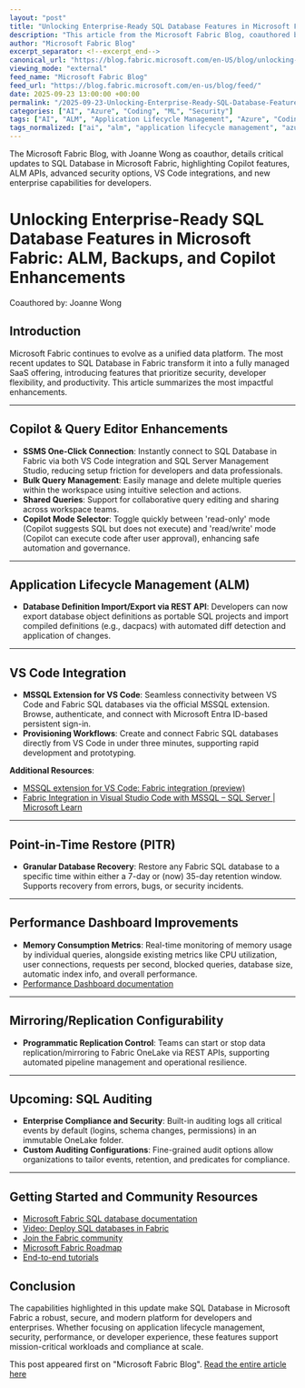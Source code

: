 ```yaml
---
layout: "post"
title: "Unlocking Enterprise-Ready SQL Database Features in Microsoft Fabric: ALM, Backups, and Copilot Enhancements"
description: "This article from the Microsoft Fabric Blog, coauthored by Joanne Wong, explores the latest developer-focused enhancements to SQL Database within Microsoft Fabric. Topics include Copilot-integrated query management, REST API-driven ALM, backup and restore improvements, VS Code integrations, Performance Dashboard metrics, database mirroring, and enterprise-grade auditing for compliance and security."
author: "Microsoft Fabric Blog"
excerpt_separator: <!--excerpt_end-->
canonical_url: "https://blog.fabric.microsoft.com/en-US/blog/unlocking-enterprise-ready-sql-database-in-microsoft-fabric-auditing-backup-copilot-more/"
viewing_mode: "external"
feed_name: "Microsoft Fabric Blog"
feed_url: "https://blog.fabric.microsoft.com/en-us/blog/feed/"
date: 2025-09-23 13:00:00 +00:00
permalink: "/2025-09-23-Unlocking-Enterprise-Ready-SQL-Database-Features-in-Microsoft-Fabric-ALM-Backups-and-Copilot-Enhancements.html"
categories: ["AI", "Azure", "Coding", "ML", "Security"]
tags: ["AI", "ALM", "Application Lifecycle Management", "Azure", "Coding", "Copilot", "Data Platform", "Database Recovery", "Developer Productivity", "Microsoft Entra ID", "Microsoft Fabric", "ML", "News", "Performance Dashboard", "Point in Time Restore", "Query Management", "Replication", "REST API", "Security", "SQL Auditing", "SQL Database", "VS Code Integration"]
tags_normalized: ["ai", "alm", "application lifecycle management", "azure", "coding", "copilot", "data platform", "database recovery", "developer productivity", "microsoft entra id", "microsoft fabric", "ml", "news", "performance dashboard", "point in time restore", "query management", "replication", "rest api", "security", "sql auditing", "sql database", "vs code integration"]
---
```


The Microsoft Fabric Blog, with Joanne Wong as coauthor, details critical updates to SQL Database in Microsoft Fabric, highlighting Copilot features, ALM APIs, advanced security options, VS Code integrations, and new enterprise capabilities for developers.<!--excerpt_end-->

# Unlocking Enterprise-Ready SQL Database Features in Microsoft Fabric: ALM, Backups, and Copilot Enhancements

Coauthored by: Joanne Wong

## Introduction

Microsoft Fabric continues to evolve as a unified data platform. The most recent updates to SQL Database in Fabric transform it into a fully managed SaaS offering, introducing features that prioritize security, developer flexibility, and productivity. This article summarizes the most impactful enhancements.

---

## Copilot & Query Editor Enhancements

- **SSMS One-Click Connection**: Instantly connect to SQL Database in Fabric via both VS Code integration and SQL Server Management Studio, reducing setup friction for developers and data professionals.
- **Bulk Query Management**: Easily manage and delete multiple queries within the workspace using intuitive selection and actions.
- **Shared Queries**: Support for collaborative query editing and sharing across workspace teams.
- **Copilot Mode Selector**: Toggle quickly between 'read-only' mode (Copilot suggests SQL but does not execute) and 'read/write' mode (Copilot can execute code after user approval), enhancing safe automation and governance.

---

## Application Lifecycle Management (ALM)

- **Database Definition Import/Export via REST API**: Developers can now export database object definitions as portable SQL projects and import compiled definitions (e.g., dacpacs) with automated diff detection and application of changes.

---

## VS Code Integration

- **MSSQL Extension for VS Code**: Seamless connectivity between VS Code and Fabric SQL databases via the official MSSQL extension. Browse, authenticate, and connect with Microsoft Entra ID-based persistent sign-in.
- **Provisioning Workflows**: Create and connect Fabric SQL databases directly from VS Code in under three minutes, supporting rapid development and prototyping.

**Additional Resources**:

- [MSSQL extension for VS Code: Fabric integration (preview)](https://aka.ms/vscode-mssql-fabric)
- [Fabric Integration in Visual Studio Code with MSSQL – SQL Server | Microsoft Learn](https://learn.microsoft.com/en-us/sql/tools/visual-studio-code-extensions/mssql/mssql-fabric-integration?view=sql-server-ver17)

---

## Point-in-Time Restore (PITR)

- **Granular Database Recovery**: Restore any Fabric SQL database to a specific time within either a 7-day or (now) 35-day retention window. Supports recovery from errors, bugs, or security incidents.

---

## Performance Dashboard Improvements

- **Memory Consumption Metrics**: Real-time monitoring of memory usage by individual queries, alongside existing metrics like CPU utilization, user connections, requests per second, blocked queries, database size, automatic index info, and overall performance.
- [Performance Dashboard documentation](https://learn.microsoft.com/fabric/database/sql/performance-dashboard)

---

## Mirroring/Replication Configurability

- **Programmatic Replication Control**: Teams can start or stop data replication/mirroring to Fabric OneLake via REST APIs, supporting automated pipeline management and operational resilience.

---

## Upcoming: SQL Auditing

- **Enterprise Compliance and Security**: Built-in auditing logs all critical events by default (logins, schema changes, permissions) in an immutable OneLake folder.
- **Custom Auditing Configurations**: Fine-grained audit options allow organizations to tailor events, retention, and predicates for compliance.

---

## Getting Started and Community Resources

- [Microsoft Fabric SQL database documentation](https://learn.microsoft.com/en-us/sql/sql-server/fabric-database/sql-database-in-fabric?view=azuresqldb-current)
- [Video: Deploy SQL databases in Fabric](https://youtu.be/ycq7r-ngOBI)
- [Join the Fabric community](http://ideas.fabric.microsoft.com)
- [Microsoft Fabric Roadmap](https://aka.ms/fabricsqlroadmap)
- [End-to-end tutorials](http://aka.ms/Fabric-tutorials)

## Conclusion

The capabilities highlighted in this update make SQL Database in Microsoft Fabric a robust, secure, and modern platform for developers and enterprises. Whether focusing on application lifecycle management, security, performance, or developer experience, these features support mission-critical workloads and compliance at scale.

This post appeared first on "Microsoft Fabric Blog". [Read the entire article here](https://blog.fabric.microsoft.com/en-US/blog/unlocking-enterprise-ready-sql-database-in-microsoft-fabric-auditing-backup-copilot-more/)
